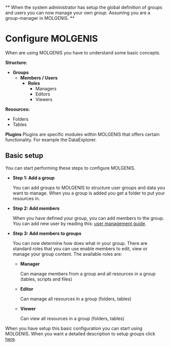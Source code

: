 **
When the system administrator has setup the global definition of groups and users you can now manage your own *group*. Assuming you are a group-manager in MOLGENIS.
**

# Configure MOLGENIS
When are using MOLGENIS you have to understand some basic concepts.

**Structure:**
* **Groups**
  * **Members / Users**
    * **Roles**
      * Managers
      * Editors
      * Viewers
  
**Resources:**
* Folders
* Tables

**Plugins**
Plugins are specific modules within MOLGENIS that offers certain functionality. For example the DataExplorer. 

## Basic setup
You can start performing these steps to configure MOLGENIS.

- **Step 1: Add a group**
  
  You can add groups to MOLGENIS to structure user groups and data you want to manage. When you a group is added you get a folder to put your resources in.
  
- **Step 2: Add members**
  
  When you have defined your group, you can add members to the group. You can add new user by reading this: [user management guide](guide-user-management.md).

- **Step 3: Add members to groups** 

  You can now determine how does what in your group. There are standard roles that you can use enable members to edit, view or manage your group content.
  The available roles are:
  - **Manager**
    
    Can manage members from a group and all resources in a group (tables, scripts and files)
    
  - **Editor**
  
    Can manage all resources in a group (folders, tables)
    
  - **Viewer**
  
    Can view all resources in a group (folders, tables)

When you have setup this basic configuration you can start using MOLGENIS. When you want a detailed description to setup groups click [here](admin-features/guide-ref-security.md).

